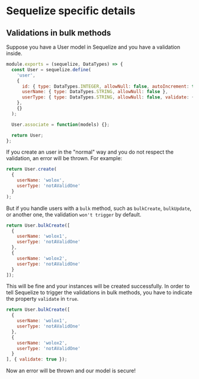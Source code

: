 # Sequelize specific details

## Validations in bulk methods

Suppose you have a User model in Sequelize and you have a validation inside.

```javascript
module.exports = (sequelize, DataTypes) => {
  const User = sequelize.define(
    'user',
    {
      id: { type: DataTypes.INTEGER, allowNull: false, autoIncrement: true, primaryKey: true },
      userName: { type: DataTypes.STRING, allowNull: false },
      userType: { type: DataTypes.STRING, allowNull: false, validate: { isIn: [['regular', 'administrator']] }
    },
    {}
  );

  User.associate = function(models) {};

  return User;
};
```

If you create an user in the "normal" way and you do not respect the validation, an error will be thrown.
For example:

```javascript
return User.create(
  {
    userName: 'wolox',
    userType: 'notAValidOne'
  }
);
```

But if you handle users with a `bulk` method, such as `bulkCreate`, `bulkUpdate`, or another one, the validation `won't trigger` by default.

```javascript
return User.bulkCreate([
  {
    userName: 'wolox1',
    userType: 'notAValidOne'
  },
  {
    userName: 'wolox2',
    userType: 'notAValidOne'
  }  
]);
```

This will be fine and your instances will be created successfully.
In order to tell Sequelize to trigger the validations in bulk methods, you have to indicate the property `validate` in `true`.

```javascript
return User.bulkCreate([
  {
    userName: 'wolox1',
    userType: 'notAValidOne'
  },
  {
    userName: 'wolox2',
    userType: 'notAValidOne'
  }  
], { validate: true });
```

Now an error will be thrown and our model is secure!
